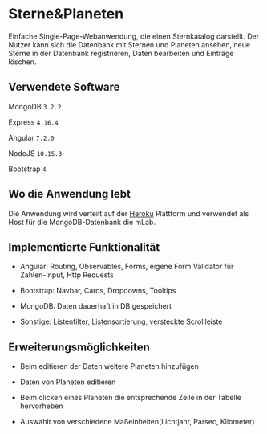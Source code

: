 # Sterne&Planeten

Einfache Single-Page-Webanwendung, die einen Sternkatalog darstellt. 
Der Nutzer kann sich die Datenbank mit Sternen und Planeten ansehen, 
neue Sterne in der Datenbank registrieren, Daten bearbeiten und Einträge löschen.


## Verwendete Software

MongoDB `3.2.2`

Express `4.16.4`

Angular `7.2.0`

NodeJS `10.15.3`

Bootstrap `4`

## Wo die Anwendung lebt

Die Anwendung wird verteilt auf der [Heroku](https://stars-and-planets.herokuapp.com/) 
Plattform und verwendet als Host für die MongoDB-Datenbank die mLab.

## Implementierte Funktionalität

- Angular: Routing, Observables, Forms, eigene Form Validator für Zahlen-Input, Http Requests

- Bootstrap: Navbar, Cards, Dropdowns, Tooltips

- MongoDB: Daten dauerhaft in DB gespeichert

- Sonstige: Listenfilter, Listensortierung, versteckte Scrollleiste


## Erweiterungsmöglichkeiten

- Beim editieren der Daten weitere Planeten hinzufügen

- Daten von Planeten editieren

- Beim clicken eines Planeten die entsprechende Zeile in der Tabelle hervorheben

- Auswahlt von verschiedene Maßeinheiten(Lichtjahr, Parsec, Kilometer)



